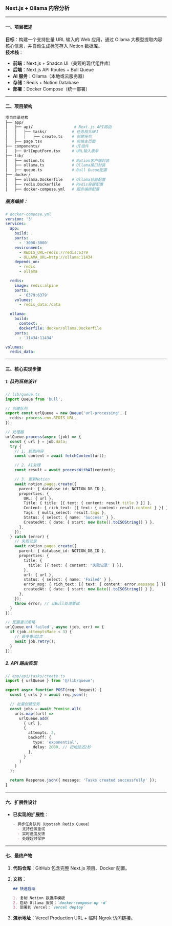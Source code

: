 ### Next.js + Ollama 内容分析

---

#### **一、项目概述**

**目标**：构建一个支持批量 URL 输入的 Web 应用，通过 Ollama 大模型提取内容核心信息，并自动生成标签存入 Notion 数据库。  
**技术栈**：

- **前端**：Next.js + Shadcn UI（美观的现代组件库）
- **后端**：Next.js API Routes + Bull Queue
- **AI 服务**：Ollama（本地或云服务器）
- **存储**：Redis + Notion Database
- **部署**：Docker Compose（统一部署）

---

#### **二、项目架构**

```bash
项目目录结构
├── app/
│   ├── api/                  # Next.js API路由
│   │   ├── tasks/           # 任务相关API
│   │   │   ├── create.ts    # 创建任务
│   ├── page.tsx             # 前端主页面
├── components/              # UI组件
│   ├── UrlInputForm.tsx     # URL输入表单
├── lib/
│   ├── notion.ts            # Notion客户端封装
│   ├── ollama.ts            # Ollama接口封装
│   ├── queue.ts             # Bull Queue配置
├── docker/
│   ├── ollama.Dockerfile    # Ollama容器配置
│   ├── redis.Dockerfile     # Redis容器配置
│   ├── docker-compose.yml   # 服务编排配置
```

##### **服务编排**：

```yaml
# docker-compose.yml
version: '3'
services:
  app:
    build: .
    ports:
      - '3000:3000'
    environment:
      - REDIS_URL=redis://redis:6379
      - OLLAMA_URL=http://ollama:11434
    depends_on:
      - redis
      - ollama

  redis:
    image: redis:alpine
    ports:
      - '6379:6379'
    volumes:
      - redis_data:/data

  ollama:
    build:
      context: .
      dockerfile: docker/ollama.Dockerfile
    ports:
      - '11434:11434'

volumes:
  redis_data:
```

---

#### **三、核心实现步骤**

##### **1. 队列系统设计**

```typescript
// lib/queue.ts
import Queue from 'bull';

// 创建队列
export const urlQueue = new Queue('url-processing', {
  redis: process.env.REDIS_URL,
});

// 处理器
urlQueue.process(async (job) => {
  const { url } = job.data;
  try {
    // 1. 抓取内容
    const content = await fetchContent(url);

    // 2. AI处理
    const result = await processWithAI(content);

    // 3. 更新Notion
    await notion.pages.create({
      parent: { database_id: NOTION_DB_ID },
      properties: {
        URL: { url },
        Title: { title: [{ text: { content: result.title } }] },
        Content: { rich_text: [{ text: { content: result.content } }] },
        Tags: { multi_select: result.tags },
        Status: { select: { name: 'Success' } },
        CreatedAt: { date: { start: new Date().toISOString() } },
      },
    });
  } catch (error) {
    // 失败记录
    await notion.pages.create({
      parent: { database_id: NOTION_DB_ID },
      properties: {
        title: {
          title: [{ text: { content: '失败记录' } }],
        },
        url: { url },
        status: { select: { name: 'Failed' } },
        error_msg: { rich_text: [{ text: { content: error.message } }] },
        createdAt: { date: { start: new Date().toISOString() } },
      },
    });
    throw error; // 让Bull处理重试
  }
});

// 配置重试策略
urlQueue.on('failed', async (job, err) => {
  if (job.attemptsMade < 3) {
    // 最多重试3次
    await job.retry();
  }
});
```

##### **2. API 路由实现**

```typescript
// app/api/tasks/create.ts
import { urlQueue } from '@/lib/queue';

export async function POST(req: Request) {
  const { urls } = await req.json();

  // 批量创建任务
  const jobs = await Promise.all(
    urls.map((url) =>
      urlQueue.add(
        { url },
        {
          attempts: 3,
          backoff: {
            type: 'exponential',
            delay: 2000, // 初始延迟2秒
          },
        }
      )
    )
  );

  return Response.json({ message: 'Tasks created successfully' });
}
```

---

#### **六、扩展性设计**

- **已实现的扩展性**：
  ```markdown
  - 异步任务队列（Upstash Redis Queue）
    - 支持任务重试
    - 实时进度反馈
    - 处理超时保护
  ```

---

#### **七、最终产物**

1. **代码仓库**：GitHub 包含完整 Next.js 项目、Docker 配置。
2. **文档**：

   ```markdown
   ## 快速启动

   1. 复制 Notion 数据库模板
   2. 启动 Ollama 服务：`docker-compose up -d`
   3. 部署到 Vercel：`vercel deploy`
   ```

3. **演示地址**：Vercel Production URL + 临时 Ngrok 访问链接。
